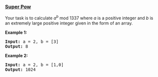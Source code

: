 ### [Super Pow](https://leetcode.com/problems/super-pow)

<p>Your task is to calculate <i>a</i><sup><i>b</i></sup> mod 1337 where <i>a</i> is a positive integer and <i>b</i> is an extremely large positive integer given in the form of an array.</p>

<p><strong>Example 1:</strong></p>

<div>
<pre>
<strong>Input: </strong>a = <span id="example-input-1-1">2</span>, b = <span id="example-input-1-2">[3]</span>
<strong>Output: </strong><span id="example-output-1">8</span>
</pre>

<div>
<p><strong>Example 2:</strong></p>

<pre>
<strong>Input: </strong>a = <span id="example-input-2-1">2</span>, b = <span id="example-input-2-2">[1,0]</span>
<strong>Output: </strong><span id="example-output-2">1024</span>
</pre>
</div>
</div>